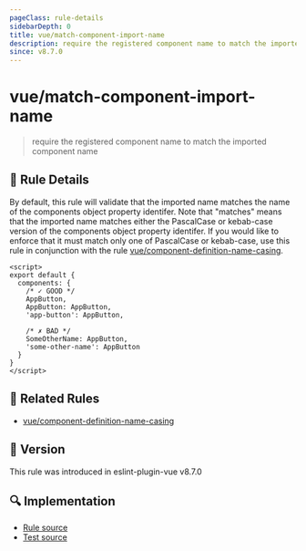 ```yaml
---
pageClass: rule-details
sidebarDepth: 0
title: vue/match-component-import-name
description: require the registered component name to match the imported component name
since: v8.7.0
---
```

# vue/match-component-import-name

<!-- end auto-generated rule header -->

> require the registered component name to match the imported component name

## :book: Rule Details

By default, this rule will validate that the imported name matches the name of the components object property identifer. Note that "matches" means that the imported name matches either the PascalCase or kebab-case version of the components object property identifer. If you would like to enforce that it must match only one of PascalCase or kebab-case, use this rule in conjunction with the rule [vue/component-definition-name-casing](./component-definition-name-casing.md).

<eslint-code-block :rules="{'vue/match-component-import-name': ['error']}">

```vue
<script>
export default {
  components: {
    /* ✓ GOOD */
    AppButton,
    AppButton: AppButton,
    'app-button': AppButton,

    /* ✗ BAD */
    SomeOtherName: AppButton,
    'some-other-name': AppButton
  }
}
</script>
```

</eslint-code-block>

## :couple: Related Rules

- [vue/component-definition-name-casing](./component-definition-name-casing.md)

## :rocket: Version

This rule was introduced in eslint-plugin-vue v8.7.0

## :mag: Implementation

- [Rule source](https://github.com/vuejs/eslint-plugin-vue/blob/master/lib/rules/match-component-import-name.js)
- [Test source](https://github.com/vuejs/eslint-plugin-vue/blob/master/tests/lib/rules/match-component-import-name.js)
